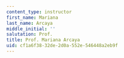 ```yaml
---
content_type: instructor
first_name: Mariana
last_name: Arcaya
middle_initial: ''
salutation: Prof.
title: Prof. Mariana Arcaya
uid: cf1a6f38-32de-2d0a-552e-546448a2eb9f
---
```

